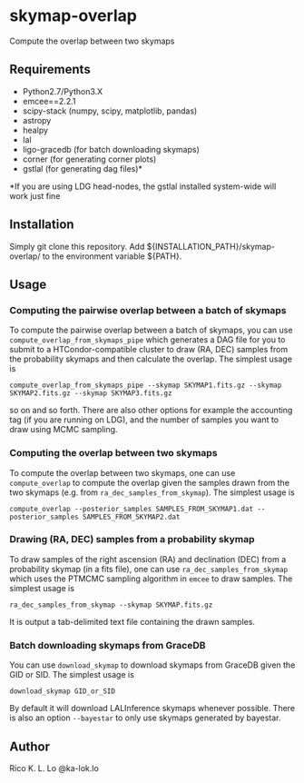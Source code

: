 # skymap-overlap

Compute the overlap between two skymaps

## Requirements
 * Python2.7/Python3.X
 * emcee==2.2.1
 * scipy-stack (numpy, scipy, matplotlib, pandas)
 * astropy
 * healpy
 * lal
 * ligo-gracedb (for batch downloading skymaps)
 * corner (for generating corner plots)
 * gstlal (for generating dag files)*

*If you are using LDG head-nodes, the gstlal installed system-wide will work just fine

## Installation
Simply git clone this repository. Add ${INSTALLATION_PATH}/skymap-overlap/ to the environment variable ${PATH}.

## Usage
### Computing the pairwise overlap between a batch of skymaps
To compute the pairwise overlap between a batch of skymaps, you can use `compute_overlap_from_skymaps_pipe` which generates a DAG file
for you to submit to a HTCondor-compatible cluster to draw (RA, DEC) samples from the probability skymaps and then calculate the overlap.
The simplest usage is
```
compute_overlap_from_skymaps_pipe --skymap SKYMAP1.fits.gz --skymap SKYMAP2.fits.gz --skymap SKYMAP3.fits.gz
```
so on and so forth. There are also other options for example the accounting tag (if you are running on LDG), and the number of samples
you want to draw using MCMC sampling.

### Computing the overlap between two skymaps
To compute the overlap between two skymaps, one can use `compute_overlap` to compute the overlap
given the samples drawn from the two skymaps (e.g. from `ra_dec_samples_from_skymap`). The simplest usage is
```
compute_overlap --posterior_samples SAMPLES_FROM_SKYMAP1.dat --posterior_samples SAMPLES_FROM_SKYMAP2.dat
```

### Drawing (RA, DEC) samples from a probability skymap
To draw samples of the right ascension (RA) and declination (DEC) from a probability skymap (in a fits file), one can use
`ra_dec_samples_from_skymap` which uses the PTMCMC sampling algorithm in `emcee` to draw samples. The simplest usage is
```
ra_dec_samples_from_skymap --skymap SKYMAP.fits.gz
```
It is output a tab-delimited text file containing the drawn samples.

### Batch downloading skymaps from GraceDB
You can use `download_skymap` to download skymaps from GraceDB given the GID or SID. The simplest usage is
```
download_skymap GID_or_SID
```
By default it will download LALInference skymaps whenever possible. There is also an option `--bayestar` to only use
skymaps generated by bayestar.

## Author
Rico K. L. Lo @ka-lok.lo